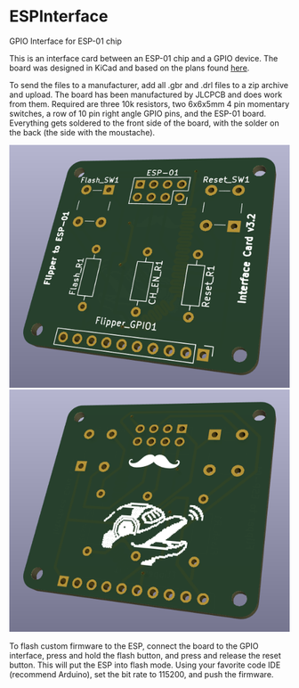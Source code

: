 # ESPInterface
GPIO Interface for ESP-01 chip

This is an interface card between an ESP-01 chip and a GPIO device. The board was designed in KiCad and based on the plans found <a href = https://www.instructables.com/ESP-12E-ESP8266-With-Arduino-Uno-Getting-Connected/>here</a>.

To send the files to a manufacturer, add all .gbr and .drl files to a zip archive and upload. The board has been manufactured by JLCPCB and does work from them. Required are three 10k resistors, two 6x6x5mm 4 pin momentary switches, a row of 10 pin right angle GPIO pins, and the ESP-01 board. Everything gets soldered to the front side of the board, with the solder on the back (the side with the moustache).

![Front View](https://github.com/AFStache/ESPInterface/blob/main/Front_View.png?raw=true)
![Rear View](https://github.com/AFStache/ESPInterface/blob/main/Rear_View.png?raw=true)

To flash custom firmware to the ESP, connect the board to the GPIO interface, press and hold the flash button, and press and release the reset button. This will put the ESP into flash mode. Using your favorite code IDE (recommend Arduino), set the bit rate to 115200, and push the firmware.
